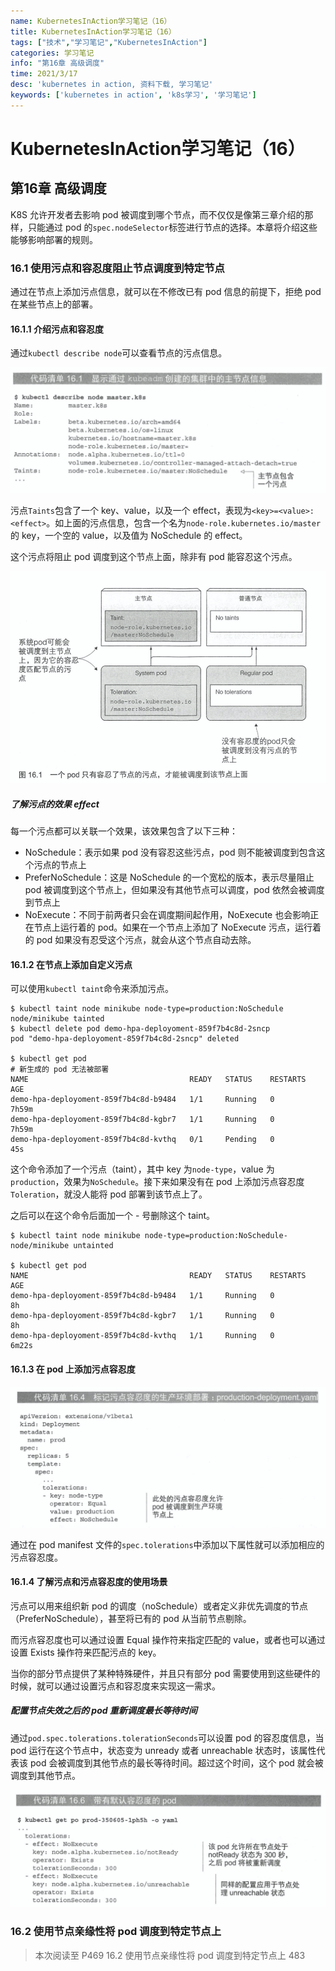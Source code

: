 ```yaml
---
name: KubernetesInAction学习笔记（16）
title: KubernetesInAction学习笔记（16）
tags: ["技术","学习笔记","KubernetesInAction"]
categories: 学习笔记
info: "第16章 高级调度"
time: 2021/3/17
desc: 'kubernetes in action, 资料下载, 学习笔记'
keywords: ['kubernetes in action', 'k8s学习', '学习笔记']
---
```


# KubernetesInAction学习笔记（16）

## 第16章 高级调度

K8S 允许开发者去影响 pod 被调度到哪个节点，而不仅仅是像第三章介绍的那样，只能通过 pod 的`spec.nodeSelector`标签进行节点的选择。本章将介绍这些能够影响部署的规则。

### 16.1 使用污点和容忍度阻止节点调度到特定节点

通过在节点上添加污点信息，就可以在不修改已有 pod 信息的前提下，拒绝 pod 在某些节点上的部署。

#### 16.1.1 介绍污点和容忍度

通过`kubectl describe node`可以查看节点的污点信息。

![code-16-1.png](./images/code-16-1.png)

污点`Taints`包含了一个 key、value，以及一个 effect，表现为`<key>=<value>:<effect>`。如上面的污点信息，包含一个名为`node-role.kubernetes.io/master`的 key，一个空的 value，以及值为 NoSchedule 的 effect。

这个污点将阻止 pod 调度到这个节点上面，除非有 pod 能容忍这个污点。

![16-1.png](./images/16-1.png)

##### 了解污点的效果 effect

每一个污点都可以关联一个效果，该效果包含了以下三种：

- NoSchedule：表示如果 pod 没有容忍这些污点，pod 则不能被调度到包含这个污点的节点上
- PreferNoSchedule：这是 NoSchedule 的一个宽松的版本，表示尽量阻止 pod 被调度到这个节点上，但如果没有其他节点可以调度，pod 依然会被调度到节点上
- NoExecute：不同于前两者只会在调度期间起作用，NoExecute 也会影响正在节点上运行着的 pod。如果在一个节点上添加了 NoExecute 污点，运行着的 pod 如果没有忍受这个污点，就会从这个节点自动去除。

#### 16.1.2 在节点上添加自定义污点

可以使用`kubectl taint`命令来添加污点。

```shell
$ kubectl taint node minikube node-type=production:NoSchedule
node/minikube tainted
$ kubectl delete pod demo-hpa-deployoment-859f7b4c8d-2sncp
pod "demo-hpa-deployoment-859f7b4c8d-2sncp" deleted

$ kubectl get pod
# 新生成的 pod 无法被部署
NAME                                    READY   STATUS    RESTARTS   AGE
demo-hpa-deployoment-859f7b4c8d-b9484   1/1     Running   0          7h59m
demo-hpa-deployoment-859f7b4c8d-kgbr7   1/1     Running   0          7h59m
demo-hpa-deployoment-859f7b4c8d-kvthq   0/1     Pending   0          45s
```

这个命令添加了一个污点（taint），其中 key 为`node-type`，value 为`production`，效果为`NoSchedule`。接下来如果没有在 pod 上添加污点容忍度`Toleration`，就没人能将 pod 部署到该节点上了。

之后可以在这个命令后面加一个 - 号删除这个 taint。

```shell
$ kubectl taint node minikube node-type=production:NoSchedule-
node/minikube untainted

$ kubectl get pod
NAME                                    READY   STATUS    RESTARTS   AGE
demo-hpa-deployoment-859f7b4c8d-b9484   1/1     Running   0          8h
demo-hpa-deployoment-859f7b4c8d-kgbr7   1/1     Running   0          8h
demo-hpa-deployoment-859f7b4c8d-kvthq   1/1     Running   0          6m22s
```

#### 16.1.3 在 pod 上添加污点容忍度

![code-16-4.png](./images/code-16-4.png)

通过在 pod manifest 文件的`spec.tolerations`中添加以下属性就可以添加相应的污点容忍度。

#### 16.1.4 了解污点和污点容忍度的使用场景

污点可以用来组织新 pod 的调度（noSchedule）或者定义非优先调度的节点（PreferNoSchedule），甚至将已有的 pod 从当前节点剔除。

而污点容忍度也可以通过设置 Equal 操作符来指定匹配的 value，或者也可以通过设置 Exists 操作符来匹配污点的 key。

当你的部分节点提供了某种特殊硬件，并且只有部分 pod 需要使用到这些硬件的时候，就可以通过设置污点和容忍度来实现这一需求。

##### 配置节点失效之后的 pod 重新调度最长等待时间

通过`pod.spec.tolerations.tolerationSeconds`可以设置 pod 的容忍度信息，当 pod 运行在这个节点中，状态变为 unready 或者 unreachable 状态时，该属性代表该 pod 会被调度到其他节点的最长等待时间。超过这个时间，这个 pod 就会被调度到其他节点。

![code-16-6.png](./images/code-16-6.png)

### 16.2 使用节点亲缘性将 pod 调度到特定节点上















> 本次阅读至 P469 16.2 使用节点亲缘性将 pod 调度到特定节点上  483